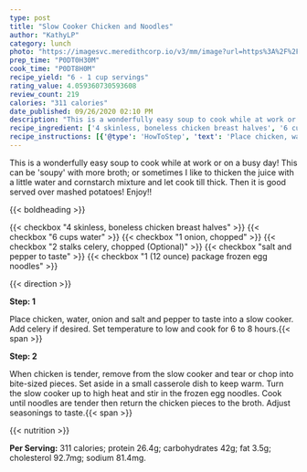 ```yaml
---
type: post
title: "Slow Cooker Chicken and Noodles"
author: "KathyLP"
category: lunch
photo: "https://imagesvc.meredithcorp.io/v3/mm/image?url=https%3A%2F%2Fimages.media-allrecipes.com%2Fuserphotos%2F554104.jpg"
prep_time: "P0DT0H30M"
cook_time: "P0DT8H0M"
recipe_yield: "6 - 1 cup servings"
rating_value: 4.059360730593608
review_count: 219
calories: "311 calories"
date_published: 09/26/2020 02:10 PM
description: "This is a wonderfully easy soup to cook while at work or on a busy day! This can be 'soupy' with more broth; or sometimes I like to thicken the juice with a little water and cornstarch mixture and let cook till thick.  Then it is good served over mashed potatoes!  Enjoy!!"
recipe_ingredient: ['4 skinless, boneless chicken breast halves', '6 cups water', '1 onion, chopped', '2 stalks celery, chopped', 'salt and pepper to taste', '1 (12 ounce) package frozen egg noodles']
recipe_instructions: [{'@type': 'HowToStep', 'text': 'Place chicken, water, onion and salt and pepper to taste into a slow cooker.  Add celery if desired. Set temperature to low and cook for 6 to 8 hours.\n'}, {'@type': 'HowToStep', 'text': 'When chicken is tender, remove from the slow cooker and tear or chop into bite-sized pieces. Set aside in a small casserole dish to keep warm. Turn the slow cooker up to high heat and stir in the frozen egg noodles. Cook until noodles are tender then return the chicken pieces to the broth. Adjust seasonings to taste.\n'}]
---
```


This is a wonderfully easy soup to cook while at work or on a busy day! This can be 'soupy' with more broth; or sometimes I like to thicken the juice with a little water and cornstarch mixture and let cook till thick.  Then it is good served over mashed potatoes!  Enjoy!! 

{{< boldheading >}}

{{< checkbox "4  skinless, boneless chicken breast halves" >}}
{{< checkbox "6 cups water" >}}
{{< checkbox "1  onion, chopped" >}}
{{< checkbox "2 stalks celery, chopped  (Optional)" >}}
{{< checkbox "salt and pepper to taste" >}}
{{< checkbox "1 (12 ounce) package frozen egg noodles" >}}


{{< direction >}}

**Step: 1**

Place chicken, water, onion and salt and pepper to taste into a slow cooker.  Add celery if desired. Set temperature to low and cook for 6 to 8 hours.{{< span >}}

**Step: 2**

When chicken is tender, remove from the slow cooker and tear or chop into bite-sized pieces. Set aside in a small casserole dish to keep warm. Turn the slow cooker up to high heat and stir in the frozen egg noodles. Cook until noodles are tender then return the chicken pieces to the broth. Adjust seasonings to taste.{{< span >}}

{{< nutrition >}}

**Per Serving:** 311 calories; protein 26.4g; carbohydrates 42g; fat 3.5g; cholesterol 92.7mg; sodium 81.4mg.